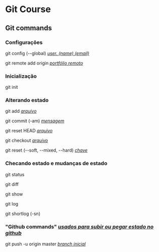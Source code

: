 # Git Course



## Git commands



### Configurações

git config (--global) <u>*user. (name) (email)*</u>

git remote add origin <u>*portfólio remoto*</u>



### Inicialização

git init



### Alterando estado

git add <u>*arquivo*</u>

git commit (-am) <u>*mensagem*</u>

git reset HEAD <u>*arquivo*</u>

git checkout <u>*arquivo*</u>

git reset (--soft, --mixed, --hard) <u>*chave*</u>

### Checando estado e mudanças de estado

git status

git diff

git show

git log

git shortlog (-sn)

### "Github commands" <u>*usados para subir ou pegar estado no github*</u>

git push -u origin master <u>*branch inicial*</u>